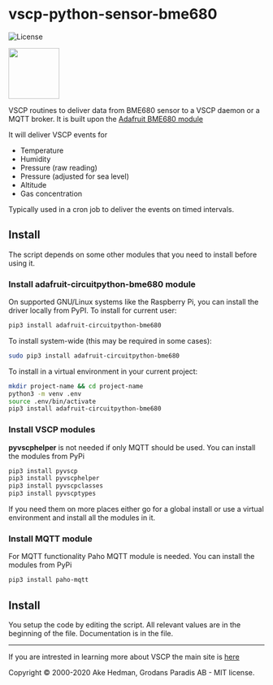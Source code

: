 # vscp-python-sensor-bme680

![License](https://img.shields.io/badge/license-MIT-blue.svg)

<img src="https://vscp.org/images/logo.png" width="100">

VSCP routines to deliver data from BME680 sensor to a VSCP daemon or a MQTT broker. It is built upon the [Adafruit BME680 module](https://github.com/adafruit/Adafruit_CircuitPython_BME680)

It will deliver VSCP events for

* Temperature
* Humidity
* Pressure (raw reading)
* Pressure (adjusted for sea level)
* Altitude
* Gas concentration

Typically used in a cron job to deliver the events on timed intervals.

## Install

The script depends on some other modules that you need to install before using it.

### Install adafruit-circuitpython-bme680 module
On supported GNU/Linux systems like the Raspberry Pi, you can install the driver locally from PyPI. To install for current user:

```bash
pip3 install adafruit-circuitpython-bme680
```

To install system-wide (this may be required in some cases):

```bash
sudo pip3 install adafruit-circuitpython-bme680
```

To install in a virtual environment in your current project:

```bash
mkdir project-name && cd project-name
python3 -m venv .env
source .env/bin/activate
pip3 install adafruit-circuitpython-bme680
```

### Install VSCP modules

**pyvscphelper** is not needed if only MQTT should be used. You can install the modules from PyPi

```bash
pip3 install pyvscp
pip3 install pyvscphelper
pip3 install pyvscpclasses
pip3 install pyvscptypes
```

If you need them on more places either go for a global install or use a virtual environment and install all the modules in it.

### Install MQTT module

For MQTT functionality Paho MQTT module is needed. You can install the modules from PyPi

```bash
pip3 install paho-mqtt
```

## Install

You setup the code by editing the script. All relevant values are in the beginning of the file. Documentation is in the file.


----

If you are intrested in learning more about VSCP the main site is [here](https://www.vscp.org)

Copyright © 2000-2020 Ake Hedman, Grodans Paradis AB - MIT license.

